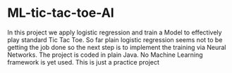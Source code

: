 # ML-tic-tac-toe-AI
In this project we apply logistic regression and train a Model to effectively play standard Tic Tac Toe. So far plain logistic regression
seems not to be getting the job done so the next step is to implement the training via Neural Networks.
The project is coded in plain Java. No Machine Learning framework is yet used. This is just a practice project